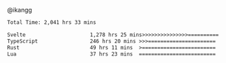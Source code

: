 @ikangg
<!--START_SECTION:waka-->

```txt
Total Time: 2,041 hrs 33 mins

Svelte                     1,278 hrs 25 mins>>>>>>>>>>>>>>>==========   61.52 %
TypeScript                 246 hrs 20 mins >>>======================   11.85 %
Rust                       49 hrs 11 mins  >========================   02.37 %
Lua                        37 hrs 23 mins  =========================   01.80 %
```

<!--END_SECTION:waka-->
